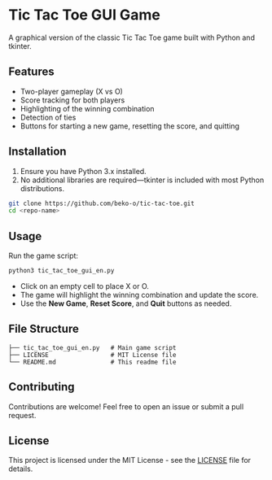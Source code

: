 # Tic Tac Toe GUI Game

A graphical version of the classic Tic Tac Toe game built with Python and tkinter.

## Features

* Two-player gameplay (X vs O)
* Score tracking for both players
* Highlighting of the winning combination
* Detection of ties
* Buttons for starting a new game, resetting the score, and quitting

## Installation

1. Ensure you have Python 3.x installed.
2. No additional libraries are required—tkinter is included with most Python distributions.

```bash
git clone https://github.com/beko-o/tic-tac-toe.git
cd <repo-name>
```

## Usage

Run the game script:

```bash
python3 tic_tac_toe_gui_en.py
```

* Click on an empty cell to place X or O.
* The game will highlight the winning combination and update the score.
* Use the **New Game**, **Reset Score**, and **Quit** buttons as needed.

## File Structure

```plaintext
├── tic_tac_toe_gui_en.py   # Main game script
├── LICENSE                 # MIT License file
└── README.md               # This readme file
```

## Contributing

Contributions are welcome! Feel free to open an issue or submit a pull request.

## License

This project is licensed under the MIT License - see the [LICENSE](LICENSE) file for details.
